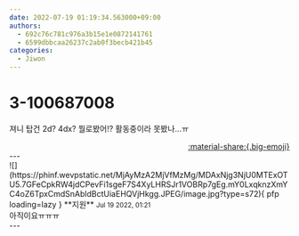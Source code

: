 ```yaml
---
date: 2022-07-19 01:19:34.563000+09:00
authors:
  - 692c76c781c976a3b15e1e0872141761
  - 6599dbbcaa26237c2ab0f3becb421b45
categories:
  - Jiwon
---
```


# 3-100687008

<div class="post-container" markdown="1">
<div class="content-container md-sidebar__scrollwrap" markdown="1">

져니 탑건 2d? 4dx? 뭘로봤어!? 활동중이라 못봤나...ㅠ

</div>
</div>

<div style="text-align: right;" markdown="1">
<a href="https://weverse.io/fromis9/fanpost/3-100687008" style="text-align: right;">:material-share:{.big-emoji}</a>
</div>
---

<div class="comments-container md-sidebar__scrollwrap" markdown="1">
<div class="comment" markdown="1">
<div class='id-container' markdown="1">
![](https://phinf.wevpstatic.net/MjAyMzA2MjVfMzMg/MDAxNjg3NjU0MTExOTU5.7GFeCpkRW4jdCPevFi1sgeF7S4XyLHRSJr1VOBRp7gEg.mY0LxqknzXmYC4oZ6TpxCmdSnAbldBctUiaEHQVjHkgg.JPEG/image.jpg?type=s72){ pfp loading=lazy }
**<span class="artist">지원</span>** <small>Jul 19 2022, 01:21</small><br>
</div>
<div class='comment-body' markdown="1">
아직이요ㅠㅠㅠ
</div>
</div>
</div>
---
